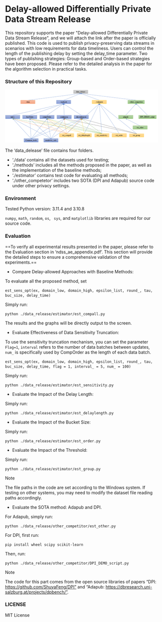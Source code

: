 # Delay-allowed Differentially Private Data Stream Release

This repository supports the paper "Delay-allowed Differentially Private Data Stream Release", and we will attach the link after the paper is officially published. This code is used to publish privacy-preserving data streams in scenarios with low requirements for data timeliness. Users can control the length of the publishing delay by setting the delay\_time parameter. Two types of publishing strategies: Group-based and Order-based strategies have been proposed. Please refer to the detailed analysis in the paper for the algorithm selection in practical tasks.

### Structure of this Repository

![orgianzer](https://github.com/XiaochenLi-w/Stream-release-with-delay-time/blob/ae/organization.png)

The ‘data_delease’ file contains four folders.

- ‘./data’ contains all the datasets used for testing;
- ‘./methods’ includes all the methods proposed in the paper, as well as the implementation of the baseline methods;
- ‘./estimator’ contains test code for evaluating all methods;
-  ‘./other_competetor’ includes two SOTA (DPI and Adapub) source code under other privacy settings.

### Environment

Tested Python version: 3.11.4 and 3.10.8

`numpy`, `math`, `random`, `os`, ` sys`,  and `matplotlib` libraries are required for our source code.

### Evaluation

==To verify all experimental results presented in the paper, please refer to the Evaluation section in ‘ndss_ae_appendix.pdf’. This section will provide the detailed steps to ensure a comprehensive validation of the experiments.==

- Compare Delay-allowed Approaches with Baseline Methods:

To evaluate all the proposed method, set

```
est_sens_opt(ex, domain_low, domain_high, epsilon_list, round_, tau, buc_size, delay_time)
```

 Simply run:

```
python ./data_release/estimator/est_compall.py
```
The results and the graphs will be directly output to the screen.

- Evaluate Effectiveness of Data Sensitivity Truncation:

To use the sensitivity truncation mechanism, you can set the parameter `Flag=1`, `interval`  refers to the number of data batches between updates, `num_`  is specifically used by CompOrder as the length of each data batch.
```
est_sens_opt(ex, domain_low, domain_high, epsilon_list, round_, tau, buc_size, delay_time, flag = 1, interval_ = 5, num_ = 100)
```

Simply run:

```
python ./data_release/estimator/est_sensitivity.py
```

- Evaluate the Impact of the Delay Length:

Simply run:

```
python ./data_release/estimator/est_delaylength.py
```

- Evaluate the Impact of the Bucket Size:

Simply run:

```
python ./data_release/estimator/est_order.py
```

- Evaluate the Impact of the Threshold:

Simply run:

```
python ./data_release/estimator/est_group.py
```

> [!NOTE]
>
> The file paths in the code are set according to the Windows system. If testing on other systems, you may need to modify the dataset file reading paths accordingly.

- Evaluate the SOTA method: Adapub and DPI.

For Adapub, simply run:

```
python ./data_release/other_competitor/est_other.py
```

For DPI, first run:

```
pip install wheel scipy scikit-learn
```

Then, run:

```
python ./data_release/other_competitor/DPI_DEMO_script.py
```

> [!NOTE]
>
> The code for this part comes from the open source libraries of papers “DPI: https://github.com/ShuyaFeng/DPI” and “Adapub: https://dbresearch.uni-salzburg.at/projects/dpbench/”.

### LICENSE

MIT License
